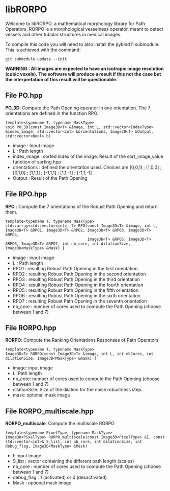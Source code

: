 # libRORPO
Welcome to libRORPO, a mathematical morphology library for Path Operators. RORPO
is a morphological vesselness operator, meant to detect vessels and other tubular
structures in medical images.

To compile this code you will need to also install the pybind11 submodule. This
is achieved with the command:
```
git submodule update --init
```

**WARNING :
All images are expected to have an isotropic image resolution (cubic voxels).
The software will produce a result if this not the case but the interpretation
of this result will be questionable.**

## File PO.hpp
**PO_3D**: Compute the Path Opening operator in one orientation. The 7 orientations are defined in the function RPO.
```
template<typename T, typename MaskType>
void PO_3D(const Image3D<T> &image, int L, std::vector<IndexType> &index_image, std::vector<int> &orientations, Image3D<T> &Output, std::vector<bool> b)
```

- image : Input image
- L : Path length
- index_image : sorted index of the image. Result of the sort_image_value function of sorting.hpp 
- orientations : defined the orientation used. Choices are [0,0,1] ; [1,0,0] ; [0,1,0] ; [1,1,1] ; [-1,1,1] ; [1,1,-1] ; [-1,1,-1]
- Output : Result of the Path Opening

## File RPO.hpp

**RPO** : Compute the 7 orientations of the Robust Path Opening and return them.
```
template<typename T, typename MaskType>
std::array<std::vector<int>, 7> RPO(const Image3D<T> &image, int L, Image3D<T> &RPO1, Image3D<T> &RPO2, Image3D<T> &RPO3, Image3D<T> &RPO4,
                                    Image3D<T> &RPO5, Image3D<T> &RPO6, Image3D<T> &RPO7, int nb_core, int dilationSize, Image3D<MaskType> &Mask) {
```
- image : input image
- L : Path length
- RPO1 : resulting Robust Path Opening in the first orientation.
- RPO2 : resulting Robust Path Opening in the second orientation
- RPO3 : resulting Robust Path Opening in the third orientation
- RPO4 : resulting Robust Path Opening in the fourth orientation
- RPO5 : resulting Robust Path Opening in the fifth orientation
- RPO6 : resulting Robust Path Opening in the sixth orientation
- RPO7 : resulting Robust Path Opening in the seventh orientation
- nb_core : number of cores used to compute the Path Opening (choose between 1 and 7)


## File RORPO.hpp 
**RORPO**: Compute the Ranking Orientations Responses of Path Operators

```
template<typename T, typename MaskType>
Image3D<T> RORPO(const Image3D<T> &image, int L, int nbCores, int dilationSize, Image3D<MaskType> &mask) {
```
- image: input image
- L: Path length
- nb_core: number of cores used to compute the Path Opening (choose between 1 and 7)
- dilationSize:  Size of the dilation for the noise robustness step.
- mask: optional mask image

## File RORPO_multiscale.hpp 
**RORPO_multiscale**: Compute the multiscale RORPO
```
template<typename PixelType, typename MaskType>
Image3D<PixelType> RORPO_multiscale(const Image3D<PixelType> &I, const std::vector<int>& S_list, int nb_core, int dilationSize, int debug_flag, Image3D<MaskType> &Mask)
```
- I: input image
- S_list : vector containing the different path length (scales)
- nb_core : number of cores used to compute the Path Opening (choose between 1 and 7)
- debug_flag : 1 (activated) or 0 (desactivated)
- Mask : optional mask image
	

